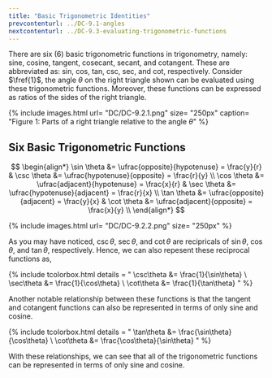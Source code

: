 ```yaml
---
title: "Basic Trigonometric Identities"
prevcontenturl: ../DC-9.1-angles
nextcontenturl: ../DC-9.3-evaluating-trigonometric-functions
---
```


There are six (6) basic trigonometric functions in trigonometry, namely: sine, cosine, tangent, cosecant, secant, and cotangent. These are abbreviated as: sin, cos, tan, csc, sec, and cot, respectively. Consider $\fref{1}$, the angle $\theta$ on the right triangle shown can be evaluated using these trigonometric functions. Moreover, these functions can be expressed as ratios of the sides of the right triangle.

{% include images.html 
	url= "DC/DC-9.2.1.png" 
	size= "250px"
	caption= "Figure 1: Parts of a right triangle relative to the angle $\theta$"
%} 




## Six Basic Trigonometric Functions

$$
\begin{align*}
    \sin \theta &= \ufrac{opposite}{hypotenuse} = \frac{y}{r}  
    &   \csc \theta &= \ufrac{hypotenuse}{opposite} = \frac{r}{y}  \\
    \cos \theta &= \ufrac{adjacent}{hypotenuse} = \frac{x}{r}  
    &   \sec \theta &= \ufrac{hypotenuse}{adjacent} = \frac{r}{x}  \\
    \tan \theta &= \ufrac{opposite}{adjacent} = \frac{y}{x}  
    &   \cot \theta &= \ufrac{adjacent}{opposite} = \frac{x}{y}  \\		
\end{align*}
$$


{% include images.html 
	url= "DC/DC-9.2.2.png" 
	size= "250px"
%} 


As you may have noticed, $\csc\theta$, $\sec\theta$, and $\cot\theta$ are recipricals of $\sin\theta$, $\cos\theta$, and $\tan\theta$, respectively. Hence, we can also repesent these reciprocal functions as,

{% include tcolorbox.html
    details = "
        \csc\theta &= \frac{1}{\sin\theta} \\
        \sec\theta &= \frac{1}{\cos\theta} \\
        \cot\theta &= \frac{1}{\tan\theta}
    "
%}


Another notable relationship between these functions is that the tangent and cotangent functions can also be represented in terms of only sine and cosine.

{% include tcolorbox.html
    details = "
        \tan\theta &= \frac{\sin\theta}{\cos\theta} \\
        \cot\theta &= \frac{\cos\theta}{\sin\theta}
    "
%}


With these relationships, we can see that all of the trigonometric functions can be represented in terms of only sine and cosine.



